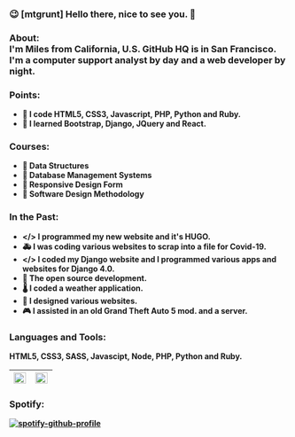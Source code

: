 ### 😉 [mtgrunt] Hello there, nice to see you. 👋

### About:<br /> <b>I'm Miles from California, U.S. GitHub HQ is in San Francisco.<br /> I'm a computer support analyst by day and a web developer by night. <br />

### Points:
- 🚀 I code HTML5, CSS3, Javascript, PHP, Python and Ruby.
- 🗼 I learned Bootstrap, Django, JQuery and React.

### Courses:
- 🧮 Data Structures
- 📝 Database Management Systems
- 📍 Responsive Design Form
- 💾 Software Design Methodology
  
### In the Past:
- </> I programmed my new website and it's HUGO.
- 🚑 I was coding various websites to scrap into a file for Covid-19.
- </> I coded my Django website and I programmed various apps and websites for Django 4.0.
- 📖 The open source development. 
- 🌡  I coded a weather application.
- 🔎 I designed various websites.
- 🎮 I assisted in an old Grand Theft Auto 5 mod. and a server.

### Languages and Tools:
HTML5, CSS3, SASS, Javascipt, Node, PHP, Python and Ruby.
&nbsp; &nbsp;
<table>
  <thead>
    <tr>
      <th>
        <img align="left" width="98%" src="https://github-readme-stats.vercel.app/api?username=mtgrunt&hide=stars,issues&show_icons=true&theme=algolia" />
      </th>  
      <th>
        <img align="left" width="98%" src="https://github-readme-stats.vercel.app/api/top-langs/?username=mtgrunt&layout=compact" />
      </th>  
    </tr>
  </thead>
</table>

### Spotify:
[![spotify-github-profile](https://spotify-github-profile.vercel.app/api/view?uid=mtgrunt&cover_image=true&theme=natemoo-re&show_offline=false&background_color=000000&interchange=true&bar_color=024200&bar_color_cover=true)](https://github.com/kittinan/spotify-github-profile)

